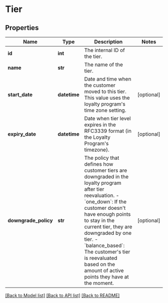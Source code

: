 # Tier

## Properties
Name | Type | Description | Notes
------------ | ------------- | ------------- | -------------
**id** | **int** | The internal ID of the tier. | 
**name** | **str** | The name of the tier. | 
**start_date** | **datetime** | Date and time when the customer moved to this tier. This value uses the loyalty program&#39;s time zone setting. | [optional] 
**expiry_date** | **datetime** | Date when tier level expires in the RFC3339 format (in the Loyalty Program&#39;s timezone). | [optional] 
**downgrade_policy** | **str** | The policy that defines how customer tiers are downgraded in the loyalty program after tier reevaluation.  - &#x60;one_down&#x60;: If the customer doesn&#39;t have enough points to stay in the current tier, they are downgraded by one tier.  - &#x60;balance_based&#x60;: The customer&#39;s tier is reevaluated based on the amount of active points they have at the moment.  | [optional] 

[[Back to Model list]](../README.md#documentation-for-models) [[Back to API list]](../README.md#documentation-for-api-endpoints) [[Back to README]](../README.md)


